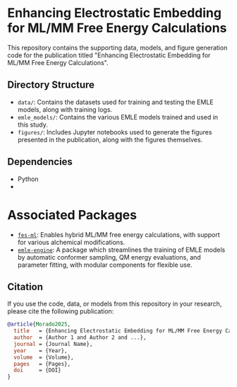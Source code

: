 # Enhancing Electrostatic Embedding for ML/MM Free Energy Calculations

This repository contains the supporting data, models, and figure generation code for the publication titled "Enhancing Electrostatic Embedding for ML/MM Free Energy Calculations".

## Directory Structure

-   `data/`: Contains the datasets used for training and testing the EMLE models, along with training logs.
-   `emle_models/`: Contains the various EMLE models trained and used in this study.
-   `figures/`: Includes Jupyter notebooks used to generate the figures presented in the publication, along with the figures themselves.

## Dependencies


-   Python
- 

# Associated Packages

- [`fes-ml`](https://github.com/michellab/fes-ml): Enables hybrid ML/MM free energy calculations, with support for various alchemical modifications.
- [`emle-engine`](https://github.com/michellab/fes-ml): A package which streamlines the training of EMLE models by automatic conformer sampling, QM energy evaluations, and parameter fitting, with modular components for flexible use.

## Citation

If you use the code, data, or models from this repository in your research, please cite the following publication:

``` bibtex
@article{Morado2025,
  title   = {Enhancing Electrostatic Embedding for ML/MM Free Energy Calculations},
  author  = {Author 1 and Author 2 and ...},
  journal = {Journal Name},
  year    = {Year},
  volume  = {Volume},
  pages   = {Pages},
  doi     = {DOI}
}
```
